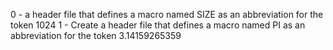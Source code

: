 0 - a header file that defines a macro named SIZE as an abbreviation for the token 1024
1 - Create a header file that defines a macro named PI as an abbreviation for the token 3.14159265359

